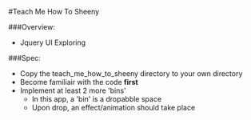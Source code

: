 #Teach Me How To Sheeny

###Overview:
* Jquery UI Exploring

###Spec:
* Copy the teach_me_how_to_sheeny directory to your own directory
* Become familiair with the code **first**
* Implement at least 2 more 'bins'
	* In this app, a 'bin' is a dropabble space
	* Upon drop, an effect/animation should take place
